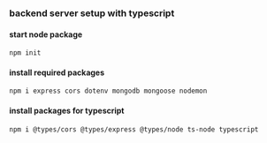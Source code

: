 ### backend server setup with typescript

#### start node package

```
npm init

```

#### install required packages

```
npm i express cors dotenv mongodb mongoose nodemon

```

#### install packages for typescript

```
npm i @types/cors @types/express @types/node ts-node typescript

```
